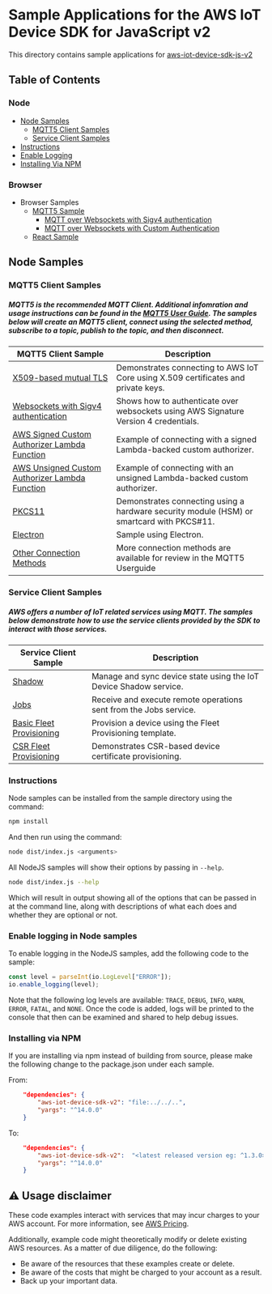 # Sample Applications for the AWS IoT Device SDK for JavaScript v2
This directory contains sample applications for [aws-iot-device-sdk-js-v2](../README.md)

## Table of Contents
### Node
* [Node Samples](#node-samples)
    * [MQTT5 Client Samples](#mqtt5-client-samples)
    * [Service Client Samples](#service-client-samples)
* [Instructions](#instructions)
* [Enable Logging](#enable-logging-in-node-samples)
* [Installing Via NPM](#installing-via-npm)

### Browser
* Browser Samples
    * [MQTT5 Sample](./browser/pub_sub_mqtt5/README.md)
        * [MQTT over Websockets with Sigv4 authentication](./browser/pub_sub_mqtt5/README.md#mqtt-over-websockets-with-sigv4-authentication)
        * [MQTT over Websockets with Custom Authentication](./browser/pub_sub_mqtt5/README.md#mqtt-over-websockets-with-custom-authentication)
    * [React Sample](./browser/react_sample/README.md)

## Node Samples
### MQTT5 Client Samples
##### MQTT5 is the recommended MQTT Client. Additional infomration and usage instructions can be found in the [MQTT5 User Guide](https://github.com/awslabs/aws-crt-nodejs/blob/main/MQTT5-UserGuide.md). The samples below will create an MQTT5 client, connect using the selected method, subscribe to a topic, publish to the topic, and then disconnect.
| MQTT5 Client Sample | Description |
|--------|-------------|
| [X509-based mutual TLS](./node/mqtt/mqtt5_x509/README.md) | Demonstrates connecting to AWS IoT Core using X.509 certificates and private keys.
| [Websockets with Sigv4 authentication](./node/mqtt/mqtt5_aws_websocket/README.md) | Shows how to authenticate over websockets using AWS Signature Version 4 credentials. |
| [AWS Signed Custom Authorizer Lambda Function](./node/mqtt/mqtt5_custom_auth_signed/README.md) | Example of connecting with a signed Lambda-backed custom authorizer.
| [AWS Unsigned Custom Authorizer Lambda Function](./node/mqtt/mqtt5_custom_auth_unsigned/) | Example of connecting with an unsigned Lambda-backed custom authorizer.
| [PKCS11](./node/mqtt/mqtt5_pkcs11/README.md) | Demonstrates connecting using a hardware security module (HSM) or smartcard with PKCS#11. |
| [Electron](./node/pub_sub_electron_node/README.md) | Sample using Electron.
| [Other Connection Methods](https://github.com/awslabs/aws-crt-nodejs/blob/main/MQTT5-UserGuide.md) | More connection methods are available for review in the MQTT5 Userguide


### Service Client Samples
##### AWS offers a number of IoT related services using MQTT. The samples below demonstrate how to use the service clients provided by the SDK to interact with those services.
| Service Client Sample | Description |
|--------|-------------|
| [Shadow](./node/service_clients/shadow/README.md) | Manage and sync device state using the IoT Device Shadow service. |
| [Jobs](./node/service_clients/jobs/README.md) | Receive and execute remote operations sent from the Jobs service. |
| [Basic Fleet Provisioning](./node/service_clients/fleet_provisioning/basic/README.md) | Provision a device using the Fleet Provisioning template. |
| [CSR Fleet Provisioning](./node/service_clients/fleet_provisioning/csr/README.md) | Demonstrates CSR-based device certificate provisioning. |


### Instructions 
Node samples can be installed from the sample directory using the command:
```sh
npm install
```
And then run using the command:
```sh
node dist/index.js <arguments>
```

All NodeJS samples will show their options by passing in `--help`.
``` sh
node dist/index.js --help
```
Which will result in output showing all of the options that can be passed in at the command line, along with descriptions of what each does and whether they are optional or not.

### Enable logging in Node samples

To enable logging in the NodeJS samples, add the following code to the sample:

``` js
const level = parseInt(io.LogLevel["ERROR"]);
io.enable_logging(level);
```

Note that the following log levels are available: `TRACE`, `DEBUG`, `INFO`, `WARN`, `ERROR`, `FATAL`, and `NONE`. Once the code is added, logs will be printed to the console that then can be examined and shared to help debug issues.

### Installing via NPM

If you are installing via npm instead of building from source, please make the following change to the package.json under each sample.

From:
``` json
    "dependencies": {
        "aws-iot-device-sdk-v2": "file:../../..",
        "yargs": "^14.0.0"
    }
```
To:
``` json
    "dependencies": {
        "aws-iot-device-sdk-v2":  "<latest released version eg: ^1.3.0>",
        "yargs": "^14.0.0"
    }
```

## ⚠️ Usage disclaimer

These code examples interact with services that may incur charges to your AWS account. For more information, see [AWS Pricing](https://aws.amazon.com/pricing/).

Additionally, example code might theoretically modify or delete existing AWS resources. As a matter of due diligence, do the following:

- Be aware of the resources that these examples create or delete.
- Be aware of the costs that might be charged to your account as a result.
- Back up your important data.